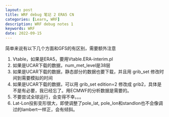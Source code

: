 ```yaml
---
layout: post
title: WRF debug 笔记 2 ERA5 CN
categories: [Learn, WRF]
description: WRF debug notes 1
keywords: WRF
date: 2022-09-15
---
```


简单来说有以下几个方面和GFS的有区别，需要额外注意
1. Vtable，如果是ERA5，要用Vtable.ERA-interim.pl
2. 如果是UCAR下载的数据，num_met_level是38层
3. 如果是UCAR下载的数据，静态部分的数据也要下载，并且用 grib_set 修改时间到需要模拟的时间
4. 如果是UCAR下载的数据，可以用 grib_set edition=2 修改成 grib2，具体是不是有必要，我已经忘了。用ECMWF的分析数据是需要的。
5. 不要尝试全球运行，会变得不幸。。。
6. Lat-Lon投影变形很大，即使调整了pole_lat, pole_lon和standlon也不会像调过的lambert一样正，会有倾斜。